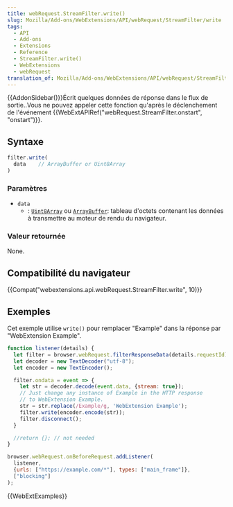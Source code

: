 ```yaml
---
title: webRequest.StreamFilter.write()
slug: Mozilla/Add-ons/WebExtensions/API/webRequest/StreamFilter/write
tags:
  - API
  - Add-ons
  - Extensions
  - Reference
  - StreamFilter.write()
  - WebExtensions
  - webRequest
translation_of: Mozilla/Add-ons/WebExtensions/API/webRequest/StreamFilter/write
---
```

{{AddonSidebar()}}Écrit quelques données de réponse dans le flux de sortie..Vous ne pouvez appeler cette fonction qu'après le déclenchement de l'événement {{WebExtAPIRef("webRequest.StreamFilter.onstart", "onstart")}}.

## Syntaxe

```js
filter.write(
  data    // ArrayBuffer or Uint8Array
)
```

### Paramètres

- `data`
  - : [`Uint8Array`](/fr/docs/Web/JavaScript/Reference/Objets_globaux/Uint8Array) ou [`ArrayBuffer`](/fr/docs/Web/JavaScript/Reference/Objets_globaux/ArrayBuffer): tableau d'octets contenant les données à transmettre au moteur de rendu du navigateur.

### Valeur retournée

None.

## Compatibilité du navigateur

{{Compat("webextensions.api.webRequest.StreamFilter.write", 10)}}

## Exemples

Cet exemple utilise `write()` pour remplacer "Example" dans la réponse par  "WebExtension Example".

```js
function listener(details) {
  let filter = browser.webRequest.filterResponseData(details.requestId);
  let decoder = new TextDecoder("utf-8");
  let encoder = new TextEncoder();

  filter.ondata = event => {
    let str = decoder.decode(event.data, {stream: true});
    // Just change any instance of Example in the HTTP response
    // to WebExtension Example.
    str = str.replace(/Example/g, 'WebExtension Example');
    filter.write(encoder.encode(str));
    filter.disconnect();
  }

  //return {}; // not needed
}

browser.webRequest.onBeforeRequest.addListener(
  listener,
  {urls: ["https://example.com/*"], types: ["main_frame"]},
  ["blocking"]
);
```

{{WebExtExamples}}
